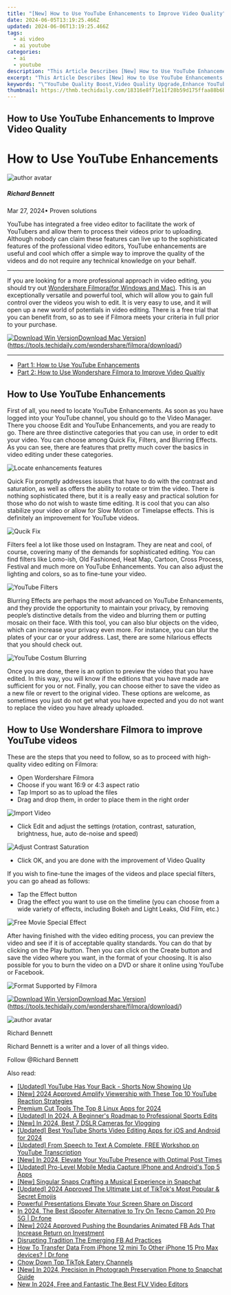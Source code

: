 ```yaml
---
title: "[New] How to Use YouTube Enhancements to Improve Video Quality"
date: 2024-06-05T13:19:25.466Z
updated: 2024-06-06T13:19:25.466Z
tags:
  - ai video
  - ai youtube
categories:
  - ai
  - youtube
description: "This Article Describes [New] How to Use YouTube Enhancements to Improve Video Quality"
excerpt: "This Article Describes [New] How to Use YouTube Enhancements to Improve Video Quality"
keywords: "\"YouTube Quality Boost,Video Quality Upgrade,Enhance YouTube Videos,High-Quality YouTube Content,YouTube Video Optimization,Elevate Video Clarity,Improve Video Resolution\""
thumbnail: https://thmb.techidaily.com/18316e8f71e11f28b59d175ffaa88b6b208294f15c9d92c3f00bf91d9310afa1.jpg
---
```


## How to Use YouTube Enhancements to Improve Video Quality

# How to Use YouTube Enhancements

![author avatar](https://images.wondershare.com/filmora/article-images/richard-bennett.jpg)

##### Richard Bennett

 Mar 27, 2024• Proven solutions

 YouTube has integrated a free video editor to facilitate the work of YouTubers and allow them to process their videos prior to uploading. Although nobody can claim these features can live up to the sophisticated features of the professional video editors, YouTube enhancements are useful and cool which offer a simple way to improve the quality of the videos and do not require any technical knowledge on your behalf.

---

 If you are looking for a more professional approach in video editing, you should try out [Wondershare Filmora(for Windows and Mac)](https://tools.techidaily.com/wondershare/filmora/download/). This is an exceptionally versatile and powerful tool, which will allow you to gain full control over the videos you wish to edit. It is very easy to use, and it will open up a new world of potentials in video editing. There is a free trial that you can benefit from, so as to see if Filmora meets your criteria in full prior to your purchase.

[![Download Win Version](https://images.wondershare.com/filmora/guide/download-btn-win.jpg)](https://tools.techidaily.com/wondershare/filmora/download/)[Download Mac Version](https://images.wondershare.com/filmora/guide/download-btn-mac.jpg)](https://tools.techidaily.com/wondershare/filmora/download/)

---

* [Part 1: How to Use YouTube Enhancements](#part1)
* [Part 2: How to Use Wondershare Filmora to Improve Video Qualtiy](#part2)

## How to Use YouTube Enhancements

 First of all, you need to locate YouTube Enhancements. As soon as you have logged into your YouTube channel, you should go to the Video Manager. There you choose Edit and YouTube Enhancements, and you are ready to go. There are three distinctive categories that you can use, in order to edit your video. You can choose among Quick Fix, Filters, and Blurring Effects. As you can see, there are features that pretty much cover the basics in video editing under these categories.

![Locate enhancements features](https://images.wondershare.com/filmora/article-images/locate-enhancements-feature.jpg )

 Quick Fix promptly addresses issues that have to do with the contrast and saturation, as well as offers the ability to rotate or trim the video. There is nothing sophisticated there, but it is a really easy and practical solution for those who do not wish to waste time editing. It is cool that you can also stabilize your video or allow for Slow Motion or Timelapse effects. This is definitely an improvement for YouTube videos.

![Qucik Fix](https://images.wondershare.com/filmora/article-images/quick-fix.jpg )

 Filters feel a lot like those used on Instagram. They are neat and cool, of course, covering many of the demands for sophisticated editing. You can find filters like Lomo-ish, Old Fashioned, Heat Map, Cartoon, Cross Process, Festival and much more on YouTube Enhancements. You can also adjust the lighting and colors, so as to fine-tune your video.

![YouTube Filters](https://images.wondershare.com/filmora/article-images/youtube-filters.jpg )

 Blurring Effects are perhaps the most advanced on YouTube Enhancements, and they provide the opportunity to maintain your privacy, by removing people’s distinctive details from the video and blurring them or putting mosaic on their face. With this tool, you can also blur objects on the video, which can increase your privacy even more. For instance, you can blur the plates of your car or your address. Last, there are some hilarious effects that you should check out.

![YouTube Costum Blurring](https://images.wondershare.com/filmora/article-images/youtube-costum-blurring.jpg )

 Once you are done, there is an option to preview the video that you have edited. In this way, you will know if the editions that you have made are sufficient for you or not. Finally, you can choose either to save the video as a new file or revert to the original video. These options are welcome, as sometimes you just do not get what you have expected and you do not want to replace the video you have already uploaded.

## How to Use Wondershare Filmora to improve YouTube videos

 These are the steps that you need to follow, so as to proceed with high-quality video editing on Filmora:

* Open Wordershare Filmora
* Choose if you want 16:9 or 4:3 aspect ratio
* Tap Import so as to upload the files
* Drag and drop them, in order to place them in the right order

![Import Video](https://images.wondershare.com/filmora/article-images/import-videos.jpg )

* Click Edit and adjust the settings (rotation, contrast, saturation, brightness, hue, auto de-noise and speed)

![Adjust Contrast Saturation](https://images.wondershare.com/filmora/article-images/adjust-contrast-saturation.jpg )

* Click OK, and you are done with the improvement of Video Quality

 If you wish to fine-tune the images of the videos and place special filters, you can go ahead as follows:

* Tap the Effect button
* Drag the effect you want to use on the timeline (you can choose from a wide variety of effects, including Bokeh and Light Leaks, Old Film, etc.)

![Free Movie Special Effect](https://images.wondershare.com/filmora/article-images/free-movie-special-effects.jpg )

 After having finished with the video editing process, you can preview the video and see if it is of acceptable quality standards. You can do that by clicking on the Play button. Then you can click on the Create button and save the video where you want, in the format of your choosing. It is also possible for you to burn the video on a DVD or share it online using YouTube or Facebook.

![Format Supported by Filmora](https://images.wondershare.com/filmora/article-images/format-supported-by-filmora.png )

[![Download Win Version](https://images.wondershare.com/filmora/guide/download-btn-win.jpg)](https://tools.techidaily.com/wondershare/filmora/download/)[Download Mac Version](https://images.wondershare.com/filmora/guide/download-btn-mac.jpg)](https://tools.techidaily.com/wondershare/filmora/download/)

![author avatar](https://images.wondershare.com/filmora/article-images/richard-bennett.jpg)

Richard Bennett

Richard Bennett is a writer and a lover of all things video.

Follow @Richard Bennett

<span class="atpl-alsoreadstyle">Also read:</span>
<div><ul>
<li><a href="https://facebook-video-share.techidaily.com/updated-youtube-has-your-back-shorts-now-showing-up/"><u>[Updated] YouTube Has Your Back - Shorts Now Showing Up</u></a></li>
<li><a href="https://facebook-video-share.techidaily.com/new-2024-approved-amplify-viewership-with-these-top-10-youtube-reaction-strategies/"><u>[New] 2024 Approved  Amplify Viewership with These Top 10 YouTube Reaction Strategies</u></a></li>
<li><a href="https://facebook-video-share.techidaily.com/premium-cut-tools-the-top-8-linux-apps-for-2024/"><u>Premium Cut Tools  The Top 8 Linux Apps for 2024</u></a></li>
<li><a href="https://facebook-video-share.techidaily.com/updated-in-2024-a-beginners-roadmap-to-professional-sports-edits/"><u>[Updated] In 2024, A Beginner's Roadmap to Professional Sports Edits</u></a></li>
<li><a href="https://facebook-video-share.techidaily.com/new-in-2024-best-7-dslr-cameras-for-vlogging/"><u>[New] In 2024, Best 7 DSLR Cameras for Vlogging</u></a></li>
<li><a href="https://facebook-video-share.techidaily.com/updated-best-youtube-shorts-video-editing-apps-for-ios-and-android-for-2024/"><u>[Updated] Best YouTube Shorts Video Editing Apps for iOS and Android for 2024</u></a></li>
<li><a href="https://facebook-video-share.techidaily.com/updated-from-speech-to-text-a-complete-free-workshop-on-youtube-transcription/"><u>[Updated] From Speech to Text  A Complete, FREE Workshop on YouTube Transcription</u></a></li>
<li><a href="https://facebook-video-share.techidaily.com/new-in-2024-elevate-your-youtube-presence-with-optimal-post-times/"><u>[New] In 2024, Elevate Your YouTube Presence with Optimal Post Times</u></a></li>
<li><a href="https://facebook-video-share.techidaily.com/updated-pro-level-mobile-media-capture-iphone-and-androids-top-5-apps/"><u>[Updated] Pro-Level Mobile Media Capture  IPhone and Android's Top 5 Apps</u></a></li>
<li><a href="https://snapchat-videos.techidaily.com/new-singular-snaps-crafting-a-musical-experience-in-snapchat/"><u>[New] Singular Snaps  Crafting a Musical Experience in Snapchat</u></a></li>
<li><a href="https://tiktok-clips.techidaily.com/updated-2024-approved-the-ultimate-list-of-tiktoks-most-popular-and-secret-emojis/"><u>[Updated] 2024 Approved  The Ultimate List of TikTok's Most Popular & Secret Emojis</u></a></li>
<li><a href="https://discord-videos.techidaily.com/powerful-presentations-elevate-your-screen-share-on-discord/"><u>Powerful Presentations  Elevate Your Screen Share on Discord</u></a></li>
<li><a href="https://android-pokemon-go.techidaily.com/in-2024-the-best-ispoofer-alternative-to-try-on-tecno-camon-20-pro-5g-drfone-by-drfone-virtual-android/"><u>In 2024, The Best iSpoofer Alternative to Try On Tecno Camon 20 Pro 5G | Dr.fone</u></a></li>
<li><a href="https://facebook-videos.techidaily.com/new-2024-approved-pushing-the-boundaries-animated-fb-ads-that-increase-return-on-investment/"><u>[New] 2024 Approved  Pushing the Boundaries  Animated FB Ads That Increase Return on Investment</u></a></li>
<li><a href="https://facebook-video-files.techidaily.com/disrupting-tradition-the-emerging-fb-ad-practices/"><u>Disrupting Tradition  The Emerging FB Ad Practices</u></a></li>
<li><a href="https://blog-min.techidaily.com/how-to-transfer-data-from-iphone-12-mini-to-other-iphone-15-pro-max-devices-drfone-by-drfone-transfer-data-from-ios-transfer-data-from-ios/"><u>How To Transfer Data From iPhone 12 mini To Other iPhone 15 Pro Max devices? | Dr.fone</u></a></li>
<li><a href="https://tiktok-video-files.techidaily.com/chow-down-top-tiktok-eatery-channels/"><u>Chow Down  Top TikTok Eatery Channels</u></a></li>
<li><a href="https://snapchat-videos.techidaily.com/new-in-2024-precision-in-photograph-preservation-phone-to-snapchat-guide/"><u>[New] In 2024, Precision in Photograph Preservation  Phone to Snapchat Guide</u></a></li>
<li><a href="https://smart-video-creator.techidaily.com/new-in-2024-free-and-fantastic-the-best-flv-video-editors/"><u>New In 2024, Free and Fantastic The Best FLV Video Editors</u></a></li>
</ul></div>

<ins class="adsbygoogle"
      style="display:block"
      data-ad-client="ca-pub-7571918770474297"
      data-ad-slot="8358498916"
      data-ad-format="auto"
      data-full-width-responsive="true"></ins>